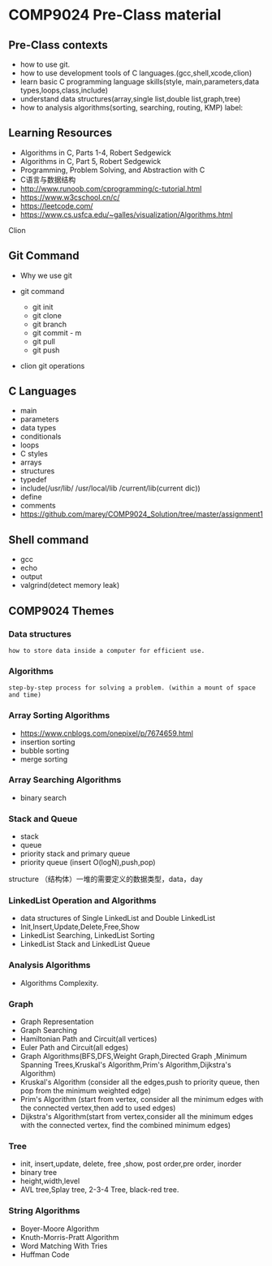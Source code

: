 # COMP9024 Pre-Class material
## Pre-Class contexts
* how to use git.
* how to use development tools of C languages.(gcc,shell,xcode,clion)
* learn basic C programming language skills(style, main,parameters,data types,loops,class,include) 
* understand data structures(array,single list,double list,graph,tree)
* how to analysis algorithms(sorting, searching, routing, KMP)
label:
## Learning Resources
* Algorithms in C, Parts 1-4, Robert Sedgewick
* Algorithms in C, Part 5, Robert Sedgewick
* Programming, Problem Solving, and Abstraction with C
* C语言与数据结构
* http://www.runoob.com/cprogramming/c-tutorial.html
* https://www.w3cschool.cn/c/
* https://leetcode.com/
* https://www.cs.usfca.edu/~galles/visualization/Algorithms.html

Clion

## Git Command
* Why we use git
* git command
	
	* git init
	* git clone
	* git branch
	* git commit - m
	* git pull
	* git push

* clion git operations


## C Languages
* main
* parameters
* data types
* conditionals
* loops
* C styles
* arrays
* structures
* typedef 
* include(/usr/lib/ /usr/local/lib /current/lib(current dic))
* define
* comments
* https://github.com/marey/COMP9024_Solution/tree/master/assignment1

## Shell command
* gcc
* echo
* output
* valgrind(detect memory leak)

## COMP9024 Themes
### Data structures
	
	how to store data inside a computer for efficient use.
	
### Algorithms

	step-by-step process for solving a problem. (within a mount of space and time)

### Array Sorting Algorithms
* https://www.cnblogs.com/onepixel/p/7674659.html
* insertion sorting
* bubble sorting
* merge sorting

### Array Searching Algorithms
* binary search

### Stack and Queue
* stack
* queue
* priority stack and primary queue
* priority queue (insert O(logN),push,pop)


structure （结构体）一堆的需要定义的数据类型，data，day




### LinkedList Operation and Algorithms
* data structures of Single LinkedList and Double LinkedList
* Init,Insert,Update,Delete,Free,Show
* LinkedList Searching, LinkedList Sorting
* LinkedList Stack and LinkedList Queue

### Analysis Algorithms
* Algorithms Complexity.

### Graph
* Graph Representation
* Graph Searching
* Hamiltonian Path and Circuit(all vertices) 
* Euler Path and Circuit(all edges)        
* Graph Algorithms(BFS,DFS,Weight Graph,Directed Graph ,Minimum Spanning Trees,Kruskal's Algorithm,Prim's Algorithm,Dijkstra's Algorithm)
* Kruskal's Algorithm (consider all the edges,push to priority queue, then pop from the minimum weighted edge)
* Prim's Algorithm (start from vertex, consider all the minimum edges with the connected vertex,then add to used edges)
* Dijkstra's Algorithm(start from vertex,consider all the minimum edges with the connected vertex, find the combined minimum edges)


### Tree
* init, insert,update, delete, free ,show, post order,pre order, inorder
* binary tree
* height,width,level
* AVL tree,Splay tree, 2-3-4 Tree, black-red tree.


### String Algorithms
* Boyer-Moore Algorithm
* Knuth-Morris-Pratt Algorithm
* Word Matching With Tries
* Huffman Code

		
	